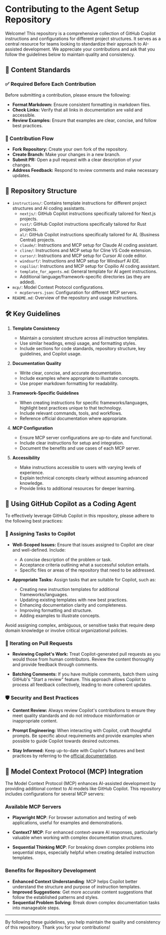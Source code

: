 # Contributing to the Agent Setup Repository

Welcome! This repository is a comprehensive collection of GitHub Copilot instructions and configurations for different project structures. It serves as a central resource for teams looking to standardize their approach to AI-assisted development. We appreciate your contributions and ask that you follow the guidelines below to maintain quality and consistency.

## 📌 Content Standards

### ✅ Required Before Each Contribution

Before submitting a contribution, please ensure the following:

* **Format Markdown:** Ensure consistent formatting in markdown files.
* **Check Links:** Verify that all links in documentation are valid and accessible.
* **Review Examples:** Ensure that examples are clear, concise, and follow best practices.

### 🔄 Contribution Flow

* **Fork Repository:** Create your own fork of the repository.
* **Create Branch:** Make your changes in a new branch.
* **Submit PR:** Open a pull request with a clear description of your changes.
* **Address Feedback:** Respond to review comments and make necessary updates.

## 📁 Repository Structure

* `instructions/`: Contains template instructions for different project structures and AI coding assistants.
  * `nextjs/`: GitHub Copilot instructions specifically tailored for Next.js projects.
  * `rust/`: GitHub Copilot instructions specifically tailored for Rust projects.
  * `al/`: GitHub Copilot instructions specifically tailored for AL (Business Central) projects.
  * `claude/`: Instructions and MCP setup for Claude AI coding assistant.
  * `cline/`: Instructions and MCP setup for Cline VS Code extension.
  * `cursor/`: Instructions and MCP setup for Cursor AI code editor.
  * `windsurf/`: Instructions and MCP setup for Windsurf AI IDE.
  * `copilio/`: Instructions and MCP setup for Copilio AI coding assistant.
  * `template_for_agents.md`: General template for AI agent instructions.
  * Additional language/framework-specific directories (as they are added).
* `mcp/`: Model Context Protocol configurations.
  * `mcpServers.json`: Configuration for different MCP servers.
* `README.md`: Overview of the repository and usage instructions.

## 🛠️ Key Guidelines

1. **Template Consistency**

   * Maintain a consistent structure across all instruction templates.
   * Use similar headings, emoji usage, and formatting styles.
   * Include sections for code standards, repository structure, key guidelines, and Copilot usage.

2. **Documentation Quality**

   * Write clear, concise, and accurate documentation.
   * Include examples where appropriate to illustrate concepts.
   * Use proper markdown formatting for readability.

3. **Framework-Specific Guidelines**

   * When creating instructions for specific frameworks/languages, highlight best practices unique to that technology.
   * Include relevant commands, tools, and workflows.
   * Reference official documentation where appropriate.

4. **MCP Configuration**

   * Ensure MCP server configurations are up-to-date and functional.
   * Include clear instructions for setup and integration.
   * Document the benefits and use cases of each MCP server.

5. **Accessibility**

   * Make instructions accessible to users with varying levels of experience.
   * Explain technical concepts clearly without assuming advanced knowledge.
   * Provide links to additional resources for deeper learning.

## 🤖 Using GitHub Copilot as a Coding Agent

To effectively leverage GitHub Copilot in this repository, please adhere to the following best practices:

### 🧩 Assigning Tasks to Copilot

* **Well-Scoped Issues:** Ensure that issues assigned to Copilot are clear and well-defined. Include:

  * A concise description of the problem or task.
  * Acceptance criteria outlining what a successful solution entails.
  * Specific files or areas of the repository that need to be addressed.

* **Appropriate Tasks:** Assign tasks that are suitable for Copilot, such as:

  * Creating new instruction templates for additional frameworks/languages.
  * Updating existing templates with new best practices.
  * Enhancing documentation clarity and completeness.
  * Improving formatting and structure.
  * Adding examples to illustrate concepts.

Avoid assigning complex, ambiguous, or sensitive tasks that require deep domain knowledge or involve critical organizational policies.

### 💬 Iterating on Pull Requests

* **Reviewing Copilot's Work:** Treat Copilot-generated pull requests as you would those from human contributors. Review the content thoroughly and provide feedback through comments.

* **Batching Comments:** If you have multiple comments, batch them using GitHub's "Start a review" feature. This approach allows Copilot to process all feedback collectively, leading to more coherent updates.

### 🛡️ Security and Best Practices

* **Content Review:** Always review Copilot's contributions to ensure they meet quality standards and do not introduce misinformation or inappropriate content.

* **Prompt Engineering:** When interacting with Copilot, craft thoughtful prompts. Be specific about requirements and provide examples when possible to guide Copilot towards desired outcomes.

* **Stay Informed:** Keep up-to-date with Copilot's features and best practices by referring to the [official documentation](https://docs.github.com/en/copilot/using-github-copilot).

## 🔄 Model Context Protocol (MCP) Integration

The Model Context Protocol (MCP) enhances AI-assisted development by providing additional context to AI models like GitHub Copilot. This repository includes configurations for several MCP servers:

### Available MCP Servers

* **Playwright MCP**: For browser automation and testing of web applications, useful for examples and demonstrations.

* **Context7 MCP**: For enhanced context-aware AI responses, particularly valuable when working with complex documentation structures.

* **Sequential Thinking MCP**: For breaking down complex problems into sequential steps, especially helpful when creating detailed instruction templates.

### Benefits for Repository Development

* **Enhanced Context Understanding**: MCP helps Copilot better understand the structure and purpose of instruction templates.
* **Improved Suggestions**: Get more accurate content suggestions that follow the established patterns and styles.
* **Sequential Problem Solving**: Break down complex documentation tasks into manageable steps.

---

By following these guidelines, you help maintain the quality and consistency of this repository. Thank you for your contributions!